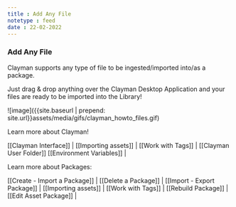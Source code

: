 ```yaml
---
title : Add Any File
notetype : feed
date : 22-02-2022
---
```

### Add Any File
Clayman supports any type of file to be ingested/imported into/as a package.

Just drag & drop anything over the Clayman Desktop Application and your files are ready to be imported into the Library!

![image]({{site.baseurl | prepend: site.url}}assets/media/gifs/clayman_howto_files.gif)



Learn more about Clayman!

[[Clayman Interface]] | 
[[Importing assets]] | 
[[Work with Tags]] | 
[[Clayman User Folder]]
[[Environment Variables]] |


Learn more about Packages:

[[Create - Import a Package]] | 
[[Delete a Package]] | 
[[Import - Export Package]] | 
[[Importing assets]] | 
[[Work with Tags]] | 
[[Rebuild Package]] | 
[[Edit Asset Package]] | 